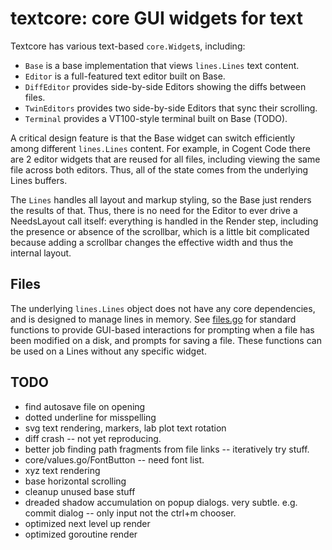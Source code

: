 # textcore: core GUI widgets for text

Textcore has various text-based `core.Widget`s, including:
* `Base` is a base implementation that views `lines.Lines` text content.
* `Editor` is a full-featured text editor built on Base.
* `DiffEditor` provides side-by-side Editors showing the diffs between files.
* `TwinEditors` provides two side-by-side Editors that sync their scrolling.
* `Terminal` provides a VT100-style terminal built on Base (TODO).

A critical design feature is that the Base widget can switch efficiently among different `lines.Lines` content. For example, in Cogent Code there are 2 editor widgets that are reused for all files, including viewing the same file across both editors. Thus, all of the state comes from the underlying Lines buffers.

The `Lines` handles all layout and markup styling, so the Base just renders the results of that. Thus, there is no need for the Editor to ever drive a NeedsLayout call itself: everything is handled in the Render step, including the presence or absence of the scrollbar, which is a little bit complicated because adding a scrollbar changes the effective width and thus the internal layout.

## Files

The underlying `lines.Lines` object does not have any core dependencies, and is designed to manage lines in memory. See [files.go](files.go) for standard functions to provide GUI-based interactions for prompting when a file has been modified on a disk, and prompts for saving a file. These functions can be used on a Lines without any specific widget.

## TODO

* find autosave file on opening 
* dotted underline for misspelling
* svg text rendering, markers, lab plot text rotation
* diff crash -- not yet reproducing.
* better job finding path fragments from file links -- iteratively try stuff.
* core/values.go/FontButton -- need font list.
* xyz text rendering
* base horizontal scrolling
* cleanup unused base stuff
* dreaded shadow accumulation on popup dialogs. very subtle. e.g. commit dialog -- only input not the ctrl+m chooser.
* optimized next level up render
* optimized goroutine render


